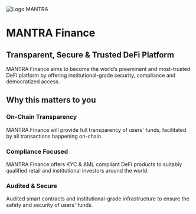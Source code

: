 ![Logo MANTRA](https://user-images.githubusercontent.com/970336/227406841-f0d3025f-33e0-4048-b165-7e15b7a470d1.png)

# MANTRA Finance

## Transparent, Secure & Trusted DeFi Platform

MANTRA Finance aims to become the world’s preeminent and most-trusted DeFi platform by offering institutional-grade security, compliance and democratized access.

## Why this matters to you

### On-Chain Transparency

MANTRA Finance will provide full transparency of users' funds, facilitated by all transactions happening on-chain.

### Compliance Focused

MANTRA Finance offers KYC & AML compliant DeFi products to suitably qualified retail and institutional investors around the world.

### Audited & Secure

Audited smart contracts and institutional-grade infrastructure to ensure the safety and security of users' funds. 
